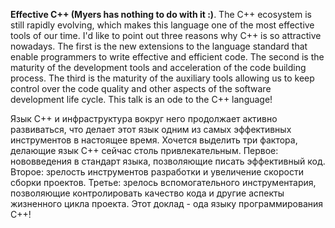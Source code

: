 **Effective C++ (Myers has nothing to do with it :)**. The C++ ecosystem is still rapidly evolving, which makes this language one of the most effective tools of our time. I'd like to point out three reasons why C++ is so attractive nowadays. The first is the new extensions to the language standard that enable programmers to write effective and efficient code. The second is the maturity of the development tools and acceleration of the code building process. The third is the maturity of the auxiliary tools allowing us to keep control over the code quality and other aspects of the software development life cycle. This talk is an ode to the C++ language!

Язык C++ и инфраструктура вокруг него продолжает активно развиваться, что делает этот язык одним из самых эффективных инструментов в настоящее время. Хочется выделить три фактора, делающие язык C++ сейчас столь привлекательным. Первое: нововведения в стандарт языка, позволяющие писать эффективный код. Второе: зрелость инструментов разработки и увеличение скорости сборки проектов. Третье: зрелось вспомогательного инструментария, позволяющие контролировать качество кода и другие аспекты жизненного цикла проекта. Этот доклад - ода языку программирования C++!
